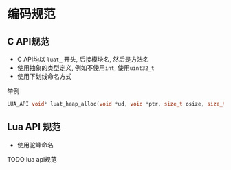 # 编码规范


## C API规范

* C API均以 `luat_` 开头, 后接模块名, 然后是方法名
* 使用抽象的类型定义, 例如不使用`int`, 使用`uint32_t`
* 使用下划线命名方式

举例

```c
LUA_API void* luat_heap_alloc(void *ud, void *ptr, size_t osize, size_t nsize);
```

## Lua API 规范

* 使用驼峰命名

TODO lua api规范

